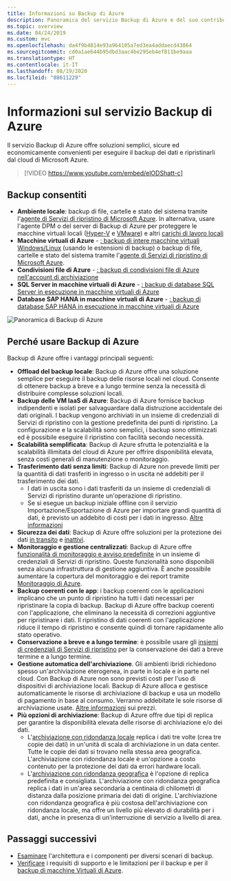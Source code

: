 ```yaml
---
title: Informazioni su Backup di Azure
description: Panoramica del servizio Backup di Azure e del suo contributo nel contesto della strategia di continuità aziendale e ripristino di emergenza.
ms.topic: overview
ms.date: 04/24/2019
ms.custom: mvc
ms.openlocfilehash: da4f9b4814e93a964105a7ed3ea4addaecd43864
ms.sourcegitcommit: cd0a1ae644b95dbd3aac4be295eb4ef811be9aaa
ms.translationtype: HT
ms.contentlocale: it-IT
ms.lasthandoff: 08/19/2020
ms.locfileid: "88611229"
---
```

# <a name="what-is-the-azure-backup-service"></a>Informazioni sul servizio Backup di Azure

Il servizio Backup di Azure offre soluzioni semplici, sicure ed economicamente convenienti per eseguire il backup dei dati e ripristinarli dal cloud di Microsoft Azure.

> [!VIDEO https://www.youtube.com/embed/elODShatt-c]

## <a name="what-can-i-back-up"></a>Backup consentiti

- **Ambiente locale**: backup di file, cartelle e stato del sistema tramite l'[agente di Servizi di ripristino di Microsoft Azure](backup-support-matrix-mars-agent.md). In alternativa, usare l'agente DPM o del server di Backup di Azure per proteggere le macchine virtuali locali ([Hyper-V](back-up-hyper-v-virtual-machines-mabs.md) e [VMware](backup-azure-backup-server-vmware.md)) e altri [carichi di lavoro locali](backup-mabs-protection-matrix.md)
- **Macchine virtuali di Azure** - [: backup di intere macchine virtuali Windows/Linux](backup-azure-vms-introduction.md) (usando le estensioni di backup) o backup di file, cartelle e stato del sistema tramite l'[agente di Servizi di ripristino di Microsoft Azure](backup-azure-manage-mars.md).
- **Condivisioni file di Azure** - [: backup di condivisioni file di Azure nell'account di archiviazione](backup-afs.md)
- **SQL Server in macchine virtuali di Azure** -  [: backup di database SQL Server in esecuzione in macchine virtuali di Azure](backup-azure-sql-database.md)
- **Database SAP HANA in macchine virtuali di Azure** - [: backup di database SAP HANA in esecuzione in macchine virtuali di Azure](backup-azure-sap-hana-database.md)

![Panoramica di Backup di Azure](./media/backup-overview/azure-backup-overview.png)

## <a name="why-use-azure-backup"></a>Perché usare Backup di Azure

Backup di Azure offre i vantaggi principali seguenti:

- **Offload del backup locale**: Backup di Azure offre una soluzione semplice per eseguire il backup delle risorse locali nel cloud. Consente di ottenere backup a breve e a lungo termine senza la necessità di distribuire complesse soluzioni locali.
- **Backup delle VM IaaS di Azure**: Backup di Azure fornisce backup indipendenti e isolati per salvaguardare dalla distruzione accidentale dei dati originali. I backup vengono archiviati in un insieme di credenziali di Servizi di ripristino con la gestione predefinita dei punti di ripristino. La configurazione e la scalabilità sono semplici, i backup sono ottimizzati ed è possibile eseguire il ripristino con facilità secondo necessità.
- **Scalabilità semplificata**: Backup di Azure sfrutta le potenzialità e la scalabilità illimitata del cloud di Azure per offrire disponibilità elevata, senza costi generali di manutenzione o monitoraggio.
- **Trasferimento dati senza limiti**: Backup di Azure non prevede limiti per la quantità di dati trasferiti in ingresso o in uscita né addebiti per il trasferimento dei dati.
  - I dati in uscita sono i dati trasferiti da un insieme di credenziali di Servizi di ripristino durante un'operazione di ripristino.
  - Se si esegue un backup iniziale offline con il servizio Importazione/Esportazione di Azure per importare grandi quantità di dati, è previsto un addebito di costi per i dati in ingresso.  [Altre informazioni](backup-azure-backup-import-export.md)
- **Sicurezza dei dati**: Backup di Azure offre soluzioni per la protezione dei dati [in transito](backup-azure-security-feature.md) e [inattivi](backup-azure-security-feature-cloud.md).
- **Monitoraggio e gestione centralizzati**: Backup di Azure offre [funzionalità di monitoraggio e avviso predefinite](backup-azure-monitoring-built-in-monitor.md) in un insieme di credenziali di Servizi di ripristino. Queste funzionalità sono disponibili senza alcuna infrastruttura di gestione aggiuntiva. È anche possibile aumentare la copertura del monitoraggio e dei report tramite [Monitoraggio di Azure](backup-azure-monitoring-use-azuremonitor.md).
- **Backup coerenti con le app**: i backup coerenti con le applicazioni implicano che un punto di ripristino ha tutti i dati necessari per ripristinare la copia di backup. Backup di Azure offre backup coerenti con l'applicazione, che eliminano la necessità di correzioni aggiuntive per ripristinare i dati. Il ripristino di dati coerenti con l'applicazione riduce il tempo di ripristino e consente quindi di tornare rapidamente allo stato operativo.
- **Conservazione a breve e a lungo termine**: è possibile usare gli [insiemi di credenziali di Servizi di ripristino](backup-azure-recovery-services-vault-overview.md) per la conservazione dei dati a breve termine e a lungo termine.
- **Gestione automatica dell'archiviazione**. Gli ambienti ibridi richiedono spesso un'archiviazione eterogenea, in parte in locale e in parte nel cloud. Con Backup di Azure non sono previsti costi per l'uso di dispositivi di archiviazione locali. Backup di Azure alloca e gestisce automaticamente le risorse di archiviazione di backup e usa un modello di pagamento in base al consumo. Verranno addebitate le sole risorse di archiviazione usate. [Altre informazioni](https://azure.microsoft.com/pricing/details/backup) sui prezzi.
- **Più opzioni di archiviazione**: Backup di Azure offre due tipi di replica per garantire la disponibilità elevata delle risorse di archiviazione e/o dei dati.
  - L'[archiviazione con ridondanza locale](../storage/common/storage-redundancy.md) replica i dati tre volte (crea tre copie dei dati) in un'unità di scala di archiviazione in un data center. Tutte le copie dei dati si trovano nella stessa area geografica. L'archiviazione con ridondanza locale è un'opzione a costo contenuto per la protezione dei dati da errori hardware locali.
  - L'[archiviazione con ridondanza geografica](../storage/common/storage-redundancy.md) è l'opzione di replica predefinita e consigliata. L'archiviazione con ridondanza geografica replica i dati in un'area secondaria a centinaia di chilometri di distanza dalla posizione primaria dei dati di origine. L'archiviazione con ridondanza geografica è più costosa dell'archiviazione con ridondanza locale, ma offre un livello più elevato di durabilità per i dati, anche in presenza di un'interruzione di servizio a livello di area.

## <a name="next-steps"></a>Passaggi successivi

- [Esaminare](backup-architecture.md) l'architettura e i componenti per diversi scenari di backup.
- [Verificare](backup-support-matrix.md) i requisiti di supporto e le limitazioni per il backup e per il [backup di macchine Virtuali di Azure](backup-support-matrix-iaas.md).
